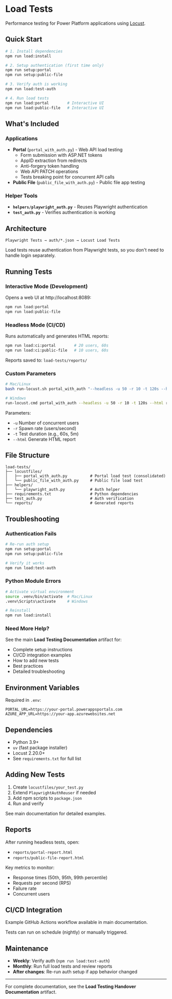 # Load Tests

Performance testing for Power Platform applications using [Locust](https://locust.io/).

## Quick Start

```bash
# 1. Install dependencies
npm run load:install

# 2. Setup authentication (first time only)
npm run setup:portal
npm run setup:public-file

# 3. Verify auth is working
npm run load:test-auth

# 4. Run load tests
npm run load:portal        # Interactive UI
npm run load:public-file   # Interactive UI
```

## What's Included

### Applications
- **Portal** (`portal_with_auth.py`) - Web API load testing
  - Form submission with ASP.NET tokens
  - AppID extraction from redirects
  - Anti-forgery token handling
  - Web API PATCH operations
  - Tests breaking point for concurrent API calls
- **Public File** (`public_file_with_auth.py`) - Public file app testing

### Helper Tools
- **`helpers/playwright_auth.py`** - Reuses Playwright authentication
- **`test_auth.py`** - Verifies authentication is working

## Architecture

```
Playwright Tests → auth/*.json → Locust Load Tests
```

Load tests reuse authentication from Playwright tests, so you don't need to handle login separately.

## Running Tests

### Interactive Mode (Development)

Opens a web UI at http://localhost:8089:

```bash
npm run load:portal
npm run load:public-file
```

### Headless Mode (CI/CD)

Runs automatically and generates HTML reports:

```bash
npm run load:ci:portal        # 20 users, 60s
npm run load:ci:public-file   # 10 users, 60s
```

Reports saved to: `load-tests/reports/`

### Custom Parameters

```bash
# Mac/Linux
bash run-locust.sh portal_with_auth "--headless -u 50 -r 10 -t 120s --html reports/custom.html"

# Windows
run-locust.cmd portal_with_auth --headless -u 50 -r 10 -t 120s --html reports/custom.html
```

Parameters:
- `-u` Number of concurrent users
- `-r` Spawn rate (users/second)
- `-t` Test duration (e.g., 60s, 5m)
- `--html` Generate HTML report

## File Structure

```
load-tests/
├── locustfiles/
│   ├── portal_with_auth.py          # Portal load test (consolidated)
│   └── public_file_with_auth.py     # Public file load test
├── helpers/
│   └── playwright_auth.py           # Auth helper
├── requirements.txt                 # Python dependencies
├── test_auth.py                     # Auth verification
└── reports/                         # Generated reports
```

## Troubleshooting

### Authentication Fails

```bash
# Re-run auth setup
npm run setup:portal
npm run setup:public-file

# Verify it works
npm run load:test-auth
```

### Python Module Errors

```bash
# Activate virtual environment
source .venv/bin/activate  # Mac/Linux
.venv\Scripts\activate     # Windows

# Reinstall
npm run load:install
```

### Need More Help?

See the main **Load Testing Documentation** artifact for:
- Complete setup instructions
- CI/CD integration examples
- How to add new tests
- Best practices
- Detailed troubleshooting

## Environment Variables

Required in `.env`:

```env
PORTAL_URL=https://your-portal.powerappsportals.com
AZURE_APP_URL=https://your-app.azurewebsites.net
```

## Dependencies

- Python 3.9+
- `uv` (fast package installer)
- Locust 2.20.0+
- See `requirements.txt` for full list

## Adding New Tests

1. Create `locustfiles/your_test.py`
2. Extend `PlaywrightAuthReuser` if needed
3. Add npm scripts to `package.json`
4. Run and verify

See main documentation for detailed examples.

## Reports

After running headless tests, open:
- `reports/portal-report.html`
- `reports/public-file-report.html`

Key metrics to monitor:
- Response times (50th, 95th, 99th percentile)
- Requests per second (RPS)
- Failure rate
- Concurrent users

## CI/CD Integration

Example GitHub Actions workflow available in main documentation.

Tests can run on schedule (nightly) or manually triggered.

## Maintenance

- **Weekly**: Verify auth (`npm run load:test-auth`)
- **Monthly**: Run full load tests and review reports
- **After changes**: Re-run auth setup if app behavior changed

---

For complete documentation, see the **Load Testing Handover Documentation** artifact.